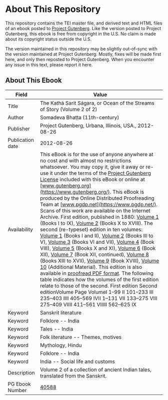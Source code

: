# About This Repository

This repository contains the TEI master file, and derived text and HTML files of an ebook posted to [Project Gutenberg](https://www.gutenberg.org/). Like the version posted to Project Gutenberg, this ebook is free from copyright in the U.S. No claim is made about its copyright status outside the U.S.

The version maintained in this repository may be slightly out-of-sync with the version maintained at Project Gutenberg. Mostly, fixes will be made first here, and only then reposted to Project Gutenberg. When you encounter any issue in this text, please report it here.

## About This Ebook

| Field | Value |
| ----- | ----- |
| Title | The Kathá Sarit Ságara, or Ocean of the Streams of Story (Volume 2 of 2) |
| Author | Somadeva Bhaṭṭa (11th-century) |
| Publisher | Project Gutenberg, Urbana, Illinois, USA., 2012-08-26 |
| Publication date | 2012-08-26 |
| Availability | This eBook is for the use of anyone anywhere at no cost and with almost no restrictions whatsoever. You may copy it, give it away or re-use it under the terms of the [Project Gutenberg License](https://www.gutenberg.org/license) included with this eBook or online at [www.gutenberg.org](https://www.gutenberg.org/). This eBook is produced by the Online Distributed Proofreading Team at [www.pgdp.net](https://www.pgdp.net/). Scans of this work are available on the Internet Archive. First edition, published in 1880: [Volume 1](https://www.archive.org/details/kathsaritsga01somauoft) (Books I to IX), [Volume 2](https://www.archive.org/details/kathsaritsga02somauoft) (Books X to XVIII). The second (re-typeset) edition in ten volumes: [Volume 1](https://www.archive.org/details/oceanofstorybein01somauoft) (Books I and II), [Volume 2](https://www.archive.org/details/oceanofstorybein02somauoft) (Books III to V), [Volume 3](https://www.archive.org/details/oceanofstorybein03somauoft) (Books VI and VII), [Volume 4](https://www.archive.org/details/oceanofstorybein04somauoft) (Book VIII), [Volume 5](https://www.archive.org/details/oceanofstorybein05somauoft) (Books X and XI), [Volume 6](https://www.archive.org/details/oceanofstorybein06somauoft) (Book XII), [Volume 7](https://www.archive.org/details/oceanofstorybein07somauoft) (Book XII, continued), [Volume 8](https://www.archive.org/details/oceanofstorybein08somauoft) (Books XIII to XVII), [Volume 9](https://www.archive.org/details/oceanofstorybein09somauoft) (Book XVIII), [Volume 10](https://www.archive.org/details/oceanofstorybein10somauoft) (Additional Material). This edition is also available in [proofread PDF format](http://www.wollamshram.ca/1001/Ocean/Ocean_Main.htm). The following table indicates how the volumes of the first edition relate to those of the second. First edition Second editionVolume Page VolumeI 1–99 II 101–233 III 235–403 IIII 405–569 IVII 1–131 VII 133–275 VIII 275–409 VIIII 411–561 VIIIII 562–625 IX |
| Keyword | Sanskrit literature |
| Keyword | Folklore -- India |
| Keyword | Tales -- India |
| Keyword | Folk literature -- Themes, motives |
| Keyword | Mythology, Hindu |
| Keyword | Folklore -- India |
| Keyword | India -- Social life and customs |
| Description | Volume 2 of a collection of ancient Indian tales, translated from the Sanskrit. |
| PG Ebook Number | [40588](https://www.gutenberg.org/ebooks/40588) |
